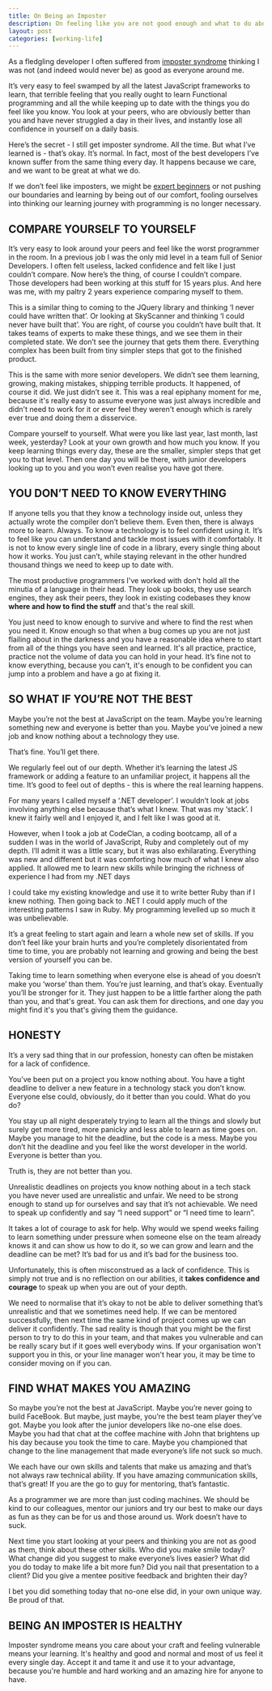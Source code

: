 ```yaml
---
title: On Being an Imposter
description: On feeling like you are not good enough and what to do about it.
layout: post
categories: [working-life]
---
```

As a fledgling developer I often suffered from [imposter syndrome](https://en.wikipedia.org/wiki/Impostor_syndrome) thinking I was not (and indeed would never be) as good as everyone around me.

It’s very easy to feel swamped by all the latest JavaScript frameworks to learn, that terrible feeling that you really ought to learn Functional programming and all the while keeping up to date with the things you do feel like you know. You look at your peers, who are obviously better than you and have never struggled a day in their lives, and instantly lose all confidence in yourself on a daily basis.

Here’s the secret - I still get imposter syndrome. All the time. But what I’ve learned is - that’s okay. It’s normal. In fact, most of the best developers I’ve known suffer from the same thing every day. It happens because we care, and we want to be great at what we do.

If we don’t feel like imposters, we might be [expert beginners](https://daedtech.com/how-developers-stop-learning-rise-of-the-expert-beginner/) or not pushing our boundaries and learning by being out of our comfort, fooling ourselves into thinking our learning journey with programming is no longer necessary.

## COMPARE YOURSELF TO YOURSELF
It’s very easy to look around your peers and feel like the worst programmer in the room. In a previous job I was the only mid level in a team full of Senior Developers. I often felt useless, lacked confidence and felt like I just couldn’t compare. Now here’s the thing, of course I couldn’t compare. Those developers had been working at this stuff for 15 years plus. And here was me, with my paltry 2 years experience comparing myself to them.

This is a similar thing to coming to the JQuery library and thinking ‘I never could have written that’. Or looking at SkyScanner and thinking ‘I could never have built that’. You are right, of course you couldn’t have built that. It takes teams of experts to make these things, and we see them in their completed state. We don’t see the journey that gets them there. Everything complex has been built from tiny simpler steps that got to the finished product.

This is the same with more senior developers. We didn’t see them learning, growing, making mistakes, shipping terrible products. It happened, of course it did. We just didn’t see it. This was a real epiphany moment for me, because it's really easy to assume everyone was just always incredible and didn't need to work for it or ever feel they weren't enough which is rarely ever true and doing them a disservice.

Compare yourself to yourself. What were you like last year, last month, last week, yesterday? Look at your own growth and how much you know. If you keep learning things every day, these are the smaller, simpler steps that get you to that level. Then one day you will be there, with junior developers looking up to you and you won’t even realise you have got there.

## YOU DON’T NEED TO KNOW EVERYTHING
If anyone tells you that they know a technology inside out, unless they actually wrote the compiler don’t believe them. Even then, there is always more to learn. Always. To know a technology is to feel confident using it. It’s to feel like you can understand and tackle most issues with it comfortably. It is not to know every single line of code in a library, every single thing about how it works. You just can’t, while staying relevant in the other hundred thousand things we need to keep up to date with.

The most productive programmers I've worked with don't hold all the minutia of a language in their head. They look up books, they use search engines, they ask their peers, they look in existing codebases they know **where and how to find the stuff** and that's the real skill.

You just need to know enough to survive and where to find the rest when you need it. Know enough so that when a bug comes up you are not just flailing about in the darkness and you have a reasonable idea where to start from all of the things you have seen and learned. It's all practice, practice, practice not the volume of data you can hold in your head. It’s fine not to know everything, because you can't, it's enough to be confident you can jump into a problem and have a go at fixing it.

## SO WHAT IF YOU’RE NOT THE BEST
Maybe you’re not the best at JavaScript on the team. Maybe you’re learning something new and everyone is better than you. Maybe you’ve joined a new job and know nothing about a technology they use.

That’s fine. You’ll get there.

We regularly feel out of our depth. Whether it’s learning the latest JS framework or adding a feature to an unfamiliar project, it happens all the time. It’s good to feel out of depths - this is where the real learning happens.

For many years I called myself a ‘.NET developer’. I wouldn’t look at jobs involving anything else because that’s what I knew. That was my ‘stack’. I knew it fairly well and I enjoyed it, and I felt like I was good at it.

However, when I took a job at CodeClan, a coding bootcamp, all of a sudden I was in the world of JavaScript, Ruby and completely out of my depth. I’ll admit it was a little scary, but it was also exhilarating. Everything was new and different but it was comforting how much of what I knew also applied. It allowed me to learn new skills while bringing the richness of experience I had from my .NET days

I could take my existing knowledge and use it to write better Ruby than if I knew nothing. Then going back to .NET I could apply much of the interesting patterns I saw in Ruby. My programming levelled up so much it was unbelievable.

It’s a great feeling to start again and learn a whole new set of skills. If you don’t feel like your brain hurts and you’re completely disorientated from time to time, you are probably not learning and growing and being the best version of yourself you can be.

Taking time to learn something when everyone else is ahead of you doesn’t make you ‘worse’ than them. You’re just learning, and that’s okay. Eventually you’ll be stronger for it. They just happen to be a little farther along the path than you, and that's great. You can ask them for directions, and one day you might find it's you that's giving them the guidance.

## HONESTY
It’s a very sad thing that in our profession, honesty can often be mistaken for a lack of confidence.

You’ve been put on a project you know nothing about. You have a tight deadline to deliver a new feature in a technology stack you don’t know. Everyone else could, obviously, do it better than you could. What do you do?

You stay up all night desperately trying to learn all the things and slowly but surely get more tired, more panicky and less able to learn as time goes on. Maybe you manage to hit the deadline, but the code is a mess. Maybe you don’t hit the deadline and you feel like the worst developer in the world. Everyone is better than you.

Truth is, they are not better than you.

Unrealistic deadlines on projects you know nothing about in a tech stack you have never used are unrealistic and unfair. We need to be strong enough to stand up for ourselves and say that it’s not achievable. We need to speak up confidently and say “I need support” or “I need time to learn”.

It takes a lot of courage to ask for help. Why would we spend weeks failing to learn something under pressure when someone else on the team already knows it and can show us how to do it, so we can grow and learn and the deadline can be met? It’s bad for us and it’s bad for the business too.

Unfortunately, this is often misconstrued as a lack of confidence. This is simply not true and is no reflection on our abilities, it **takes confidence and courage** to speak up when you are out of your depth.

We need to normalise that it’s okay to not be able to deliver something that’s unrealistic and that we sometimes need help. If we can be mentored successfully, then next time the same kind of project comes up we can deliver it confidently. The sad reality is though that you might be the first person to try to do this in your team, and that makes you vulnerable and can be really scary but if it goes well everybody wins. If your organisation won't support you in this, or your line manager won't hear you, it may be time to consider moving on if you can.

## FIND WHAT MAKES YOU AMAZING
So maybe you’re not the best at JavaScript. Maybe you’re never going to build FaceBook. But maybe, just maybe, you’re the best team player they’ve got. Maybe you look after the junior developers like no-one else does. Maybe you had that chat at the coffee machine with John that brightens up his day because you took the time to care. Maybe you championed that change to the line management that made everyone’s life not suck so much.

We each have our own skills and talents that make us amazing and that’s not always raw technical ability. If you have amazing communication skills, that’s great! If you are the go to guy for mentoring, that’s fantastic.

As a programmer we are more than just coding machines. We should be kind to our colleagues, mentor our juniors and try our best to make our days as fun as they can be for us and those around us. Work doesn’t have to suck.

Next time you start looking at your peers and thinking you are not as good as them, think about these other skills. Who did you make smile today? What change did you suggest to make everyone’s lives easier? What did you do today to make life a bit more fun? Did you nail that presentation to a client? Did you give a mentee positive feedback and brighten their day?

I bet you did something today that no-one else did, in your own unique way. Be proud of that.

## BEING AN IMPOSTER IS HEALTHY
Imposter syndrome means you care about your craft and feeling vulnerable means your learning. It's healthy and good and normal and most of us feel it every single day. Accept it and tame it and use it to your advantage, because you're humble and hard working and an amazing hire for anyone to have.
